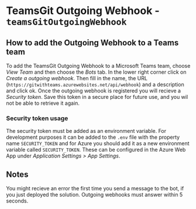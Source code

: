 # TeamsGit Outgoing Webhook - `teamsGitOutgoingWebhook`

## How to add the Outgoing Webhook to a Teams team

To add the TeamsGit Outgoing Webhook to a Microsoft Teams team, choose *View Team* and then choose the *Bots* tab. In the lower right corner click on *Create a outgoing webhook*. Then fill in the name, the URL (`https://gitwithteams.azurewebsites.net/api/webhook`) and a description and click ok. Once the outgoing webhook is registered you will recieve a _Security token_. Save this token in a secure place for future use, and you wil not be able to retrieve it again. 

### Security token usage

The security token must be added as an environment variable. For development purposes it can be added to the `.env` file with the property name `SECURITY_TOKEN` and for Azure you should add it as a new environment variable called `SECURITY_TOKEN`. These can be configured in the Azure Web App under *Application Settings > App Settings*.

## Notes

You might recieve an error the first time you send a message to the bot, if you just deployed the solution. Outgoing webhooks must answer within 5 seconds.
